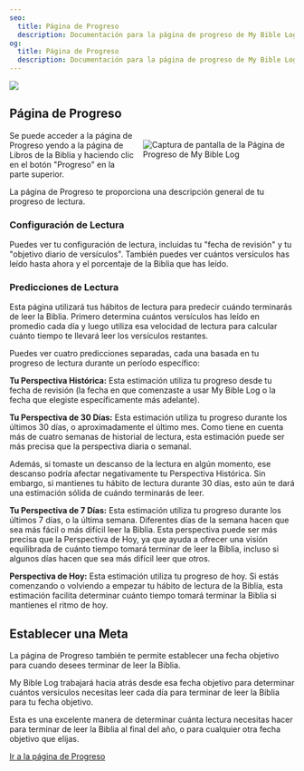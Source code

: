 ```yaml
---
seo:
  title: Página de Progreso
  description: Documentación para la página de progreso de My Bible Log
og:
  title: Página de Progreso
  description: Documentación para la página de progreso de My Bible Log
---
```


![](/share.jpg)

## Página de Progreso

<div style="width: 50%; float: right; margin: 1rem">
  <img alt="Captura de pantalla de la Página de Progreso de My Bible Log" src="/screenshots/sc13-progress.jpg" />
</div>

Se puede acceder a la página de Progreso yendo a la página de Libros de la Biblia y haciendo clic en el botón "Progreso" en la parte superior.

La página de Progreso te proporciona una descripción general de tu progreso de lectura.

### Configuración de Lectura

Puedes ver tu configuración de lectura, incluidas tu "fecha de revisión" y tu "objetivo diario de versículos".
También puedes ver cuántos versículos has leído hasta ahora y el porcentaje de la Biblia que has leído.

### Predicciones de Lectura

Esta página utilizará tus hábitos de lectura para predecir cuándo terminarás de leer la Biblia.
Primero determina cuántos versículos has leído en promedio cada día y luego utiliza esa velocidad de lectura
para calcular cuánto tiempo te llevará leer los versículos restantes.

Puedes ver cuatro predicciones separadas, cada una basada en tu progreso de lectura durante un período específico:

**Tu Perspectiva Histórica:**
Esta estimación utiliza tu progreso desde tu fecha de revisión (la fecha en que comenzaste a usar My Bible Log o la fecha que elegiste específicamente más adelante).

**Tu Perspectiva de 30 Días:**
Esta estimación utiliza tu progreso durante los últimos 30 días, o aproximadamente el último mes.
Como tiene en cuenta más de cuatro semanas de historial de lectura, esta estimación puede ser más precisa que la perspectiva diaria o semanal.

Además, si tomaste un descanso de la lectura en algún momento, ese descanso podría afectar negativamente tu Perspectiva Histórica.
Sin embargo, si mantienes tu hábito de lectura durante 30 días, esto aún te dará una estimación sólida de cuándo terminarás de leer.

**Tu Perspectiva de 7 Días:**
Esta estimación utiliza tu progreso durante los últimos 7 días, o la última semana.
Diferentes días de la semana hacen que sea más fácil o más difícil leer la Biblia.
Esta perspectiva puede ser más precisa que la Perspectiva de Hoy, ya que ayuda a ofrecer una visión equilibrada
de cuánto tiempo tomará terminar de leer la Biblia, incluso si algunos días hacen que sea más difícil leer que otros.

**Perspectiva de Hoy:**
Esta estimación utiliza tu progreso de hoy.
Si estás comenzando o volviendo a empezar tu hábito de lectura de la Biblia, esta estimación facilita
determinar cuánto tiempo tomará terminar la Biblia si mantienes el ritmo de hoy.

## Establecer una Meta

La página de Progreso también te permite establecer una fecha objetivo para cuando desees terminar de leer la Biblia.

My Bible Log trabajará hacia atrás desde esa fecha objetivo para determinar cuántos versículos necesitas leer cada día
para terminar de leer la Biblia para tu fecha objetivo.

Esta es una excelente manera de determinar cuánta lectura necesitas hacer para terminar de leer la Biblia al final del año,
o para cualquier otra fecha objetivo que elijas.

<div class="buttons">
  <a class="button is-light" href="/progress">Ir a la página de Progreso</a>
</div>
